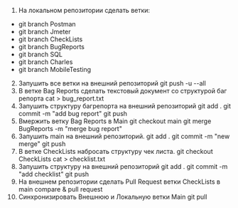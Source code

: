 1. На локальном репозитории сделать ветки:
- git branch Postman
- git branch Jmeter
- git branch CheckLists
- git branch BugReports
- git branch SQL
- git branch Charles
- git branch MobileTesting
2. Запушить все ветки на внешний репозиторий git push -u --all
3. В ветке Bag Reports сделать текстовый документ со структурой баг репорта cat > bug_report.txt
4. Запушить структуру багрепорта на внешний репозиторий
git add .
git commit -m "add bug report"
git push
5. Вмержить ветку Bag Reports в Main
git checkout main
git merge BugReports -m "merge bug report" 
6. Запушить main на внешний репозиторий.
git add .
git commit -m "new merge"
git push
7. В ветке CheckLists набросать структуру чек листа.
git checkout CheckLists
cat > checklist.txt
8. Запушить структуру на внешний репозиторий
git add .
git commit -m "add checklist"
git push
9. На внешнем репозитории сделать Pull Request ветки CheckLists в main
compare & pull request
10. Синхронизировать Внешнюю и Локальную ветки Main 
git pull

